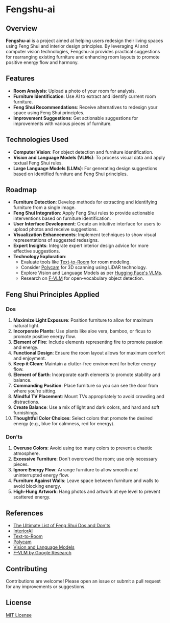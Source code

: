 # Fengshu-ai

## Overview

**Fengshu-ai** is a project aimed at helping users redesign their living spaces using Feng Shui and interior design principles. By leveraging AI and computer vision technologies, Fengshu-ai provides practical suggestions for rearranging existing furniture and enhancing room layouts to promote positive energy flow and harmony.

## Features

- **Room Analysis**: Upload a photo of your room for analysis.
- **Furniture Identification**: Use AI to extract and identify current room furniture.
- **Feng Shui Recommendations**: Receive alternatives to redesign your space using Feng Shui principles.
- **Improvement Suggestions**: Get actionable suggestions for improvements with various pieces of furniture.

## Technologies Used

- **Computer Vision**: For object detection and furniture identification.
- **Vision and Language Models (VLMs)**: To process visual data and apply textual Feng Shui rules.
- **Large Language Models (LLMs)**: For generating design suggestions based on identified furniture and Feng Shui principles.

## Roadmap

- **Furniture Detection**: Develop methods for extracting and identifying furniture from a single image.
- **Feng Shui Integration**: Apply Feng Shui rules to provide actionable interventions based on furniture identification.
- **User Interface Development**: Create an intuitive interface for users to upload photos and receive suggestions.
- **Visualization Enhancements**: Implement techniques to show visual representations of suggested redesigns.
- **Expert Insights**: Integrate expert interior design advice for more effective suggestions.
- **Technology Exploration**:
  - Evaluate tools like [Text-to-Room](https://lukashoel.github.io/text-to-room/) for room modeling.
  - Consider [Polycam](https://poly.cam/) for 3D scanning using LiDAR technology.
  - Explore Vision and Language Models as per [Hugging Face's VLMs](https://huggingface.co/blog/vlms).
  - Research on [F-VLM](https://research.google/blog/f-vlm-open-vocabulary-object-detection-upon-frozen-vision-and-language-models/) for open-vocabulary object detection.

## Feng Shui Principles Applied

### Dos

1. **Maximize Light Exposure**: Position furniture to allow for maximum natural light.
2. **Incorporate Plants**: Use plants like aloe vera, bamboo, or ficus to promote positive energy flow.
3. **Element of Fire**: Include elements representing fire to promote passion and energy.
4. **Functional Design**: Ensure the room layout allows for maximum comfort and enjoyment.
5. **Keep it Clean**: Maintain a clutter-free environment for better energy flow.
6. **Element of Earth**: Incorporate earth elements to promote stability and balance.
7. **Commanding Position**: Place furniture so you can see the door from where you're sitting.
8. **Mindful TV Placement**: Mount TVs appropriately to avoid crowding and distractions.
9. **Create Balance**: Use a mix of light and dark colors, and hard and soft furnishings.
10. **Thoughtful Color Choices**: Select colors that promote the desired energy (e.g., blue for calmness, red for energy).

### Don'ts

1. **Overuse Colors**: Avoid using too many colors to prevent a chaotic atmosphere.
2. **Excessive Furniture**: Don't overcrowd the room; use only necessary pieces.
3. **Ignore Energy Flow**: Arrange furniture to allow smooth and uninterrupted energy flow.
4. **Furniture Against Walls**: Leave space between furniture and walls to avoid blocking energy.
5. **High-Hung Artwork**: Hang photos and artwork at eye level to prevent scattered energy.

## References

- [The Ultimate List of Feng Shui Dos and Don'ts](https://www.qcdesignschool.com/2022/11/the-ultimate-list-of-feng-shui-dos-and-donts/)
- [InteriorAI](https://interiorai.com/)
- [Text-to-Room](https://lukashoel.github.io/text-to-room/)
- [Polycam](https://poly.cam/)
- [Vision and Language Models](https://huggingface.co/blog/vlms)
- [F-VLM by Google Research](https://research.google/blog/f-vlm-open-vocabulary-object-detection-upon-frozen-vision-and-language-models/)

## Contributing

Contributions are welcome! Please open an issue or submit a pull request for any improvements or suggestions.

## License

[MIT License](LICENSE)

